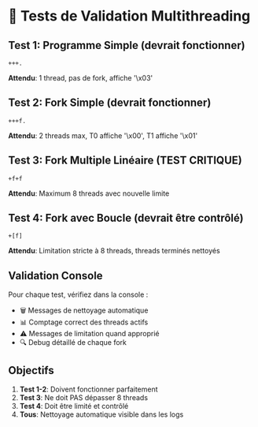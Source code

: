 # 🧪 Tests de Validation Multithreading

## Test 1: Programme Simple (devrait fonctionner)
```brainfuck
+++.
```
**Attendu**: 1 thread, pas de fork, affiche '\x03'

## Test 2: Fork Simple (devrait fonctionner)  
```brainfuck
+++f.
```
**Attendu**: 2 threads max, T0 affiche '\x00', T1 affiche '\x01'

## Test 3: Fork Multiple Linéaire (TEST CRITIQUE)
```brainfuck
+f+f
```
**Attendu**: Maximum 8 threads avec nouvelle limite

## Test 4: Fork avec Boucle (devrait être contrôlé)
```brainfuck
+[f]
```
**Attendu**: Limitation stricte à 8 threads, threads terminés nettoyés

## Validation Console

Pour chaque test, vérifiez dans la console :
- 🗑️ Messages de nettoyage automatique
- 📊 Comptage correct des threads actifs  
- ⚠️ Messages de limitation quand approprié
- 🔍 Debug détaillé de chaque fork

## Objectifs

1. **Test 1-2**: Doivent fonctionner parfaitement
2. **Test 3**: Ne doit PAS dépasser 8 threads  
3. **Test 4**: Doit être limité et contrôlé
4. **Tous**: Nettoyage automatique visible dans les logs